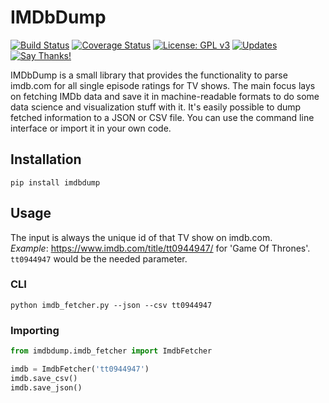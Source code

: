 # IMDbDump
[![Build Status](https://travis-ci.com/fuuman/imdbdump.svg?token=dNr9gvKCz2cmaPy1fg3m&branch=master)](https://travis-ci.com/fuuman/imdbdump)
[![Coverage Status](https://coveralls.io/repos/github/fuuman/imdbdump/badge.svg?branch=master)](https://coveralls.io/github/fuuman/imdbdump?branch=master)
[![License: GPL v3](https://img.shields.io/badge/License-GPLv3-blue.svg)](https://www.gnu.org/licenses/gpl-3.0)
[![Updates](https://pyup.io/repos/github/fuuman/imdbdump/shield.svg)](https://pyup.io/repos/github/fuuman/imdbdump/)
[![Say Thanks!](https://img.shields.io/badge/Say%20Thanks-!-1EAEDB.svg)](https://saythanks.io/to/fuuman)


IMDbDump is a small library that provides the functionality to parse imdb.com for all single episode ratings for TV shows. The main focus lays on fetching IMDb data and save it in machine-readable formats to do some data science and visualization stuff with it. It's easily possible to dump fetched information to a JSON or CSV file. You can use the command line interface or import it in your own code.

## Installation
```
pip install imdbdump
```

## Usage
The input is always the unique id of that TV show on imdb.com. </br>
_Example_: https://www.imdb.com/title/tt0944947/ for 'Game Of Thrones'. `tt0944947` would be the needed parameter.
### CLI
```
python imdb_fetcher.py --json --csv tt0944947
```

### Importing
```python
from imdbdump.imdb_fetcher import ImdbFetcher

imdb = ImdbFetcher('tt0944947')
imdb.save_csv()
imdb.save_json()
```
